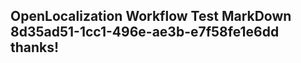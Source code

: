 <properties
ms.topic="hero-topic"
ms.test1="hero-topic"
ms.test2="test"/>

## OpenLocalization Workflow Test MarkDown 8d35ad51-1cc1-496e-ae3b-e7f58fe1e6dd thanks!

